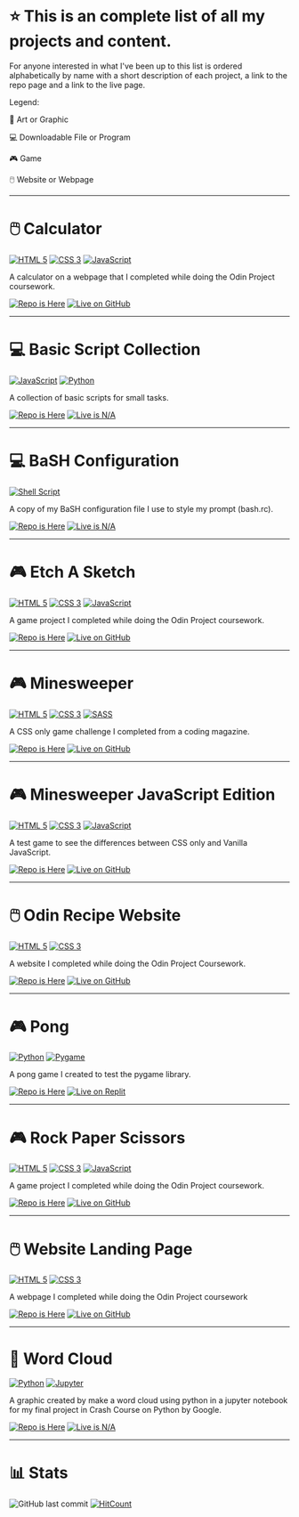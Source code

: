 # ⭐ This is an complete list of all my projects and content.
For anyone interested in what I've been up to this list is ordered alphabetically by name with a short description of each project, a link to the repo page and a link to the live page.

<p> Legend: </p>
<p> 🎨 Art or Graphic </p>
<p> 💻 Downloadable File or Program
<p> 🎮 Game </p> 
<p> 🖱️ Website or Webpage </p>

-----
# 🖱️ Calculator
<p> <a href="https://html.spec.whatwg.org/multipage/"><img src="https://user-images.githubusercontent.com/97799058/158913802-521c0f06-eb4c-4dae-9c55-83add8bc3fbd.svg" alt="HTML 5" ></a> <a href="https://www.w3.org/Style/CSS/"><img src="https://user-images.githubusercontent.com/97799058/158913813-308af941-f689-4c03-a26b-5401d9d284c7.svg" alt="CSS 3" ></a> <a href="https://developer.mozilla.org/en-US/docs/Web/JavaScript"><img src="https://user-images.githubusercontent.com/97799058/158913825-2ecfad34-7538-4fae-811e-e3bf030b7215.svg" alt="JavaScript" ></a> </p> 
<p> A calculator on a webpage that I completed while doing the Odin Project coursework. </p>
<p> <a href="https://github.com/RosaleeKnight/calculator"><img src="https://user-images.githubusercontent.com/97799058/159015154-6bf727a0-7878-4b78-8b87-63c541571fc4.svg" alt="Repo is Here" ></a> <a href="https://rosaleeknight.github.io/calculator/"><img src="https://user-images.githubusercontent.com/97799058/159016648-332bab72-96d4-4055-bb4d-5d8d94af82a1.svg" alt="Live on GitHub" ></a></p>

-----
# 💻 Basic Script Collection
<p> <a href="https://developer.mozilla.org/en-US/docs/Web/JavaScript"><img src="https://user-images.githubusercontent.com/97799058/158913825-2ecfad34-7538-4fae-811e-e3bf030b7215.svg" alt="JavaScript" ></a> <a href="https://www.python.org/"><img src="https://user-images.githubusercontent.com/97799058/158920021-b61c8c63-cc0e-4129-b864-56896112fdcc.svg" alt="Python" ></a> </p> 
<p> A collection of basic scripts for small tasks. </p>
<p> <a href="https://github.com/RosaleeKnight/basic-scripts-collection"><img src="https://user-images.githubusercontent.com/97799058/159015154-6bf727a0-7878-4b78-8b87-63c541571fc4.svg" alt="Repo is Here" ></a> <a href=""><img src="https://user-images.githubusercontent.com/97799058/159016259-5a2cc232-fa54-49a8-aa72-98bb96494c83.svg" alt="Live is N/A" ></a> </p>

 
-----
# 💻 BaSH Configuration
<p> <a href="https://www.gnu.org/software/bash/"><img src="https://user-images.githubusercontent.com/97799058/158920012-9abd2af8-728a-4462-8876-2054bf02a02b.svg" alt="Shell Script" ></a> </p> 
<p> A copy of my BaSH configuration file I use to style my prompt (bash.rc). </p>
<p> <a href="https://github.com/RosaleeKnight/bash-configuration"><img src="https://user-images.githubusercontent.com/97799058/159015154-6bf727a0-7878-4b78-8b87-63c541571fc4.svg" alt="Repo is Here" ></a> <a href=""><img src="https://user-images.githubusercontent.com/97799058/159016259-5a2cc232-fa54-49a8-aa72-98bb96494c83.svg" alt="Live is N/A" ></a></p>

-----
# 🎮 Etch A Sketch
<p> <a href="https://html.spec.whatwg.org/multipage/"><img src="https://user-images.githubusercontent.com/97799058/158913802-521c0f06-eb4c-4dae-9c55-83add8bc3fbd.svg" alt="HTML 5" ></a> <a href="https://www.w3.org/Style/CSS/"><img src="https://user-images.githubusercontent.com/97799058/158913813-308af941-f689-4c03-a26b-5401d9d284c7.svg" alt="CSS 3" ></a> <a href="https://developer.mozilla.org/en-US/docs/Web/JavaScript"><img src="https://user-images.githubusercontent.com/97799058/158913825-2ecfad34-7538-4fae-811e-e3bf030b7215.svg" alt="JavaScript" ></a> </p> 
<p> A game project I completed while doing the Odin Project coursework. </p>
<p> <a href="https://github.com/RosaleeKnight/etch-a-sketch"><img src="https://user-images.githubusercontent.com/97799058/159015154-6bf727a0-7878-4b78-8b87-63c541571fc4.svg" alt="Repo is Here" ></a> <a href="https://rosaleeknight.github.io/etch-a-sketch/"><img src="https://user-images.githubusercontent.com/97799058/159016648-332bab72-96d4-4055-bb4d-5d8d94af82a1.svg" alt="Live on GitHub" ></a> </p>

-----
# 🎮 Minesweeper
<p> <a href="https://html.spec.whatwg.org/multipage/"><img src="https://user-images.githubusercontent.com/97799058/158913802-521c0f06-eb4c-4dae-9c55-83add8bc3fbd.svg" alt="HTML 5" ></a> <a href="https://www.w3.org/Style/CSS/"><img src="https://user-images.githubusercontent.com/97799058/158913813-308af941-f689-4c03-a26b-5401d9d284c7.svg" alt="CSS 3" ></a> <a href="https://sass-lang.com/"><img src="https://user-images.githubusercontent.com/97799058/158920065-52f18001-3d1e-4ef1-a9ec-920fedc30815.svg" alt="SASS" ></a> </p> 
<p> A CSS only game challenge I completed from a coding magazine. </p>
<p> <a href="https://github.com/RosaleeKnight/minesweeper"><img src="https://user-images.githubusercontent.com/97799058/159015154-6bf727a0-7878-4b78-8b87-63c541571fc4.svg" alt="Repo is Here" ></a> <a href="https://rosaleeknight.github.io/minesweeper/"><img src="https://user-images.githubusercontent.com/97799058/159016648-332bab72-96d4-4055-bb4d-5d8d94af82a1.svg" alt="Live on GitHub" ></a> </p>

-----
# 🎮 Minesweeper JavaScript Edition
<p> <a href="https://html.spec.whatwg.org/multipage/"><img src="https://user-images.githubusercontent.com/97799058/158913802-521c0f06-eb4c-4dae-9c55-83add8bc3fbd.svg" alt="HTML 5" ></a> <a href="https://www.w3.org/Style/CSS/"><img src="https://user-images.githubusercontent.com/97799058/158913813-308af941-f689-4c03-a26b-5401d9d284c7.svg" alt="CSS 3" ></a> <a href="https://developer.mozilla.org/en-US/docs/Web/JavaScript"><img src="https://user-images.githubusercontent.com/97799058/158913825-2ecfad34-7538-4fae-811e-e3bf030b7215.svg" alt="JavaScript" ></a> </p> 
<p> A test game to see the differences between CSS only and Vanilla JavaScript. </p>
<p> <a href="https://github.com/RosaleeKnight/minesweeper-javascript"><img src="https://user-images.githubusercontent.com/97799058/159015154-6bf727a0-7878-4b78-8b87-63c541571fc4.svg" alt="Repo is Here" ></a> <a href="https://rosaleeknight.github.io/minesweeper-javascript/"><img src="https://user-images.githubusercontent.com/97799058/159016648-332bab72-96d4-4055-bb4d-5d8d94af82a1.svg" alt="Live on GitHub" ></a> </p>

-----
# 🖱️ Odin Recipe Website
<p> <a href="https://html.spec.whatwg.org/multipage/"><img src="https://user-images.githubusercontent.com/97799058/158913802-521c0f06-eb4c-4dae-9c55-83add8bc3fbd.svg" alt="HTML 5" ></a> <a href="https://www.w3.org/Style/CSS/"><img src="https://user-images.githubusercontent.com/97799058/158913813-308af941-f689-4c03-a26b-5401d9d284c7.svg" alt="CSS 3" ></a> </p> 
<p> A website I completed while doing the Odin Project Coursework. </p>
<p> <a href="https://github.com/RosaleeKnight/odin-recipes"><img src="https://user-images.githubusercontent.com/97799058/159015154-6bf727a0-7878-4b78-8b87-63c541571fc4.svg" alt="Repo is Here" ></a> <a href="https://rosaleeknight.github.io/odin-recipes/"><img src="https://user-images.githubusercontent.com/97799058/159016648-332bab72-96d4-4055-bb4d-5d8d94af82a1.svg" alt="Live on GitHub" ></a> </p>

-----
# 🎮 Pong
<p> <a href="https://www.python.org/"><img src="https://user-images.githubusercontent.com/97799058/158920021-b61c8c63-cc0e-4129-b864-56896112fdcc.svg" alt="Python" ></a> <a href="https://www.pygame.org/"><img src="https://user-images.githubusercontent.com/97799058/158928071-df3fed76-c90b-4a59-8f7d-62c9f0aad04f.svg" alt="Pygame" ></a> </p>
<p> A pong game I created to test the pygame library. </p>
<p> <a href="https://github.com/RosaleeKnight/pong"><img src="https://user-images.githubusercontent.com/97799058/159015154-6bf727a0-7878-4b78-8b87-63c541571fc4.svg" alt="Repo is Here" ></a> <a href="https://replit.com/@RosaleeKnight/Pong?v=1"><img src="https://user-images.githubusercontent.com/97799058/159016197-3b6f0114-8157-4a9e-a92d-456519b920f9.svg" alt="Live on Replit" ></a> </p>

-----
# 🎮 Rock Paper Scissors
<p> <a href="https://html.spec.whatwg.org/multipage/"><img src="https://user-images.githubusercontent.com/97799058/158913802-521c0f06-eb4c-4dae-9c55-83add8bc3fbd.svg" alt="HTML 5" ></a> <a href="https://www.w3.org/Style/CSS/"><img src="https://user-images.githubusercontent.com/97799058/158913813-308af941-f689-4c03-a26b-5401d9d284c7.svg" alt="CSS 3" ></a> <a href="https://developer.mozilla.org/en-US/docs/Web/JavaScript"><img src="https://user-images.githubusercontent.com/97799058/158913825-2ecfad34-7538-4fae-811e-e3bf030b7215.svg" alt="JavaScript" ></a> </p> 
<p> A game project I completed while doing the Odin Project coursework. </p>
<p> <a href="https://github.com/RosaleeKnight/rock-paper-scissors"><img src="https://user-images.githubusercontent.com/97799058/159015154-6bf727a0-7878-4b78-8b87-63c541571fc4.svg" alt="Repo is Here" ></a> <a href="https://rosaleeknight.github.io/rock-paper-scissors/"><img src="https://user-images.githubusercontent.com/97799058/159016648-332bab72-96d4-4055-bb4d-5d8d94af82a1.svg" alt="Live on GitHub" ></a> </p>

-----
# 🖱️ Website Landing Page
<p> <a href="https://html.spec.whatwg.org/multipage/"><img src="https://user-images.githubusercontent.com/97799058/158913802-521c0f06-eb4c-4dae-9c55-83add8bc3fbd.svg" alt="HTML 5" ></a> <a href="https://www.w3.org/Style/CSS/"><img src="https://user-images.githubusercontent.com/97799058/158913813-308af941-f689-4c03-a26b-5401d9d284c7.svg" alt="CSS 3" ></a> </p> 
<p> A webpage I completed while doing the Odin Project coursework </p>
<p> <a href="https://github.com/RosaleeKnight/landing-page"><img src="https://user-images.githubusercontent.com/97799058/159015154-6bf727a0-7878-4b78-8b87-63c541571fc4.svg" alt="Repo is Here" ></a> <a href="https://rosaleeknight.github.io/landing-page/"><img src="https://user-images.githubusercontent.com/97799058/159016648-332bab72-96d4-4055-bb4d-5d8d94af82a1.svg" alt="Live on GitHub" ></a> </p>

-----
# 🎨 Word Cloud
<p> <a href="https://www.python.org/"><img src="https://user-images.githubusercontent.com/97799058/158920021-b61c8c63-cc0e-4129-b864-56896112fdcc.svg" alt="Python" ></a> <a href="https://jupyter.org/"><img src="https://user-images.githubusercontent.com/97799058/158920056-6cc71ff7-1d94-4160-9c7e-0d8b3aef090c.svg" alt="Jupyter" ></a> </p>
<p> A graphic created by make a word cloud using python in a jupyter notebook for my final project in Crash Course on Python by Google. </p>
<p> <a href="https://github.com/RosaleeKnight/word-cloud"><img src="https://user-images.githubusercontent.com/97799058/159015154-6bf727a0-7878-4b78-8b87-63c541571fc4.svg" alt="Repo is Here" ></a> <a href=""><img src="https://user-images.githubusercontent.com/97799058/159016259-5a2cc232-fa54-49a8-aa72-98bb96494c83.svg" alt="Live is N/A" ></a> </p>

-----
# 📊 Stats
![GitHub last commit](https://img.shields.io/github/last-commit/RosaleeKnight/project-list)
[![HitCount](https://hits.dwyl.com/RosaleeKnight/project-list.svg?style=flat)](http://hits.dwyl.com/RosaleeKnight/project-list)
